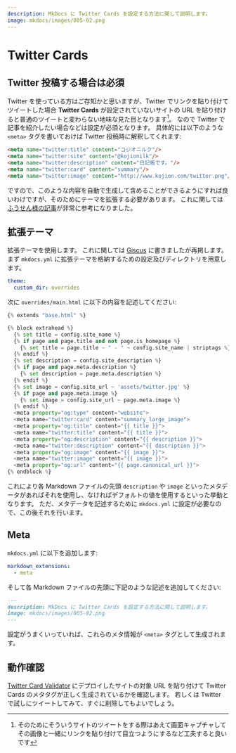 ```yaml
---
description: MkDocs に Twitter Cards を設定する方法に関して説明します。
image: mkdocs/images/005-02.png
---
```


# Twitter Cards

## Twitter 投稿する場合は必須

Twitter を使っている方はご存知かと思いますが、Twitter でリンクを貼り付けてツイートした場合
**Twitter Cards** が設定されていないサイトの URL を貼り付けると普通のツイートと変わらない地味な見た目となります[^1]。
なので Twitter で記事を紹介したい場合などは設定が必須となります。
具体的には以下のような `<meta>` タグを書いておけば Twitter 投稿時に解釈してくれます:

``` html
<meta name="twitter:title" content="コジオニルク"/>
<meta name="twitter:site" content="@kojionilk"/>
<meta name="twitter:description" content="日記帳です。"/>
<meta name="twitter:card" content="summary"/>
<meta name="twitter:image" content="http://www.kojion.com/twitter.png"/>
```

ですので、このような内容を自動で生成して含めることができるようにすれば良いわけですが、そのためにテーマを拡張する必要があります。
これに関しては[ふうせん様の記事](https://balloon.asia/mkdocs/)が非常に参考になりました。

## 拡張テーマ

拡張テーマを使用します。
これに関しては [Giscus](005.md) に書きましたが再掲します。
まず `mkdocs.yml` に拡張テーマを格納するための設定及びディレクトリを用意します。

``` yaml
theme:
  custom_dir: overrides
```

次に `overrides/main.html` に以下の内容を記述してください:

``` python
{% extends "base.html" %}

{% block extrahead %}
  {% set title = config.site_name %}
  {% if page and page.title and not page.is_homepage %}
    {% set title = page.title ~ " - " ~ config.site_name | striptags %}
  {% endif %}
  {% set description = config.site_description %}
  {% if page and page.meta.description %}
    {% set description = page.meta.description %}
  {% endif %}
  {% set image = config.site_url ~ 'assets/twitter.jpg' %}
  {% if page and page.meta.image %}
    {% set image = config.site_url ~ page.meta.image %}
  {% endif %}
  <meta property="og:type" content="website">
  <meta name="twitter:card" content="summary_large_image">
  <meta property="og:title" content="{{ title }}">
  <meta name="twitter:title" content="{{ title }}">
  <meta property="og:description" content="{{ description }}">
  <meta name="twitter:description" content="{{ description }}">
  <meta property="og:image" content="{{ image }}">
  <meta name="twitter:image" content="{{ image }}">
  <meta property="og:url" content="{{ page.canonical_url }}">
{% endblock %}
```

これにより各 Markdown ファイルの先頭 `description` や `image` といったメタデータがあればそれを使用し、なければデフォルトの値を使用するといった挙動となります。
ただ、メタデータを記述するために `mkdocs.yml` に設定が必要なので、この後それを行います。

## Meta

`mkdocs.yml` に以下を追加します:

``` yaml
markdown_extensions:
  - meta
```

そして各 Markdown ファイルの先頭に下記のような記述を追加してください:

``` markdown
---
description: MkDocs に Twitter Cards を設定する方法に関して説明します。
image: mkdocs/images/005-02.png
---
```

設定がうまくいっていれば、これらのメタ情報が `<meta>` タグとして生成されます。

## 動作確認

[Twitter Card Validator](https://cards-dev.twitter.com/validator) にデプロイしたサイトの対象 URL を貼り付けて Twitter Cards のメタタグが正しく生成されているかを確認します。
若しくは Twitter で試しにツイートしてみて、すぐに削除してもよいでしょう。

[^1]: そのためにそういうサイトのツイートをする際はあえて画面キャプチャしてその画像と一緒にリンクを貼り付けて目立つようにするなど工夫すると良いです